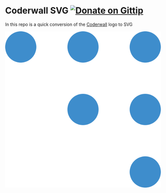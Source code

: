 Coderwall SVG [![Donate on Gittip](https://img.shields.io/gratipay/twolfson.svg)](https://gratipay.com/~twolfson/)
=============
In this repo is a quick conversion of the [Coderwall](http://coderwall.com/) logo to SVG

[![Coderwall logo](./coderwall.svg)](./coderwall.svg)
